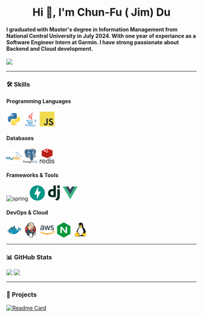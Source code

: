 <h1 align="center">Hi 👋, I'm Chun-Fu ( Jim) Du</h1>
<h4 align="left">I graduated with Master's degree in Information Management from National Central University in July 2024. With one year of experiance as a Software Engineer Intern at Garmin. I have strong passionate about Backend and Cloud development.</h4>



  <p>
    <a href="mailto:asas2425@gmail.com">
      <img src="https://img.shields.io/badge/Email-asas2425%40gmail.com-blue?style=flat-square&logo=gmail" />
    </a>
  </p>
</div>

---

### 🛠 Skills

#### Programming Languages
<p align="left">
  <img src="https://raw.githubusercontent.com/devicons/devicon/master/icons/python/python-original.svg" alt="python" width="40" height="40"/>
  <img src="https://raw.githubusercontent.com/devicons/devicon/master/icons/java/java-original.svg" alt="java" width="40" height="40"/>
  <img src="https://raw.githubusercontent.com/devicons/devicon/master/icons/javascript/javascript-original.svg" alt="javascript" width="40" height="40"/>
</p>

#### Databases
<p align="left">
  <img src="https://raw.githubusercontent.com/devicons/devicon/master/icons/mysql/mysql-original-wordmark.svg" alt="mysql" width="40" height="40"/>
  <img src="https://raw.githubusercontent.com/devicons/devicon/master/icons/postgresql/postgresql-original-wordmark.svg" alt="postgresql" width="40" height="40"/>
  <img src="https://raw.githubusercontent.com/devicons/devicon/master/icons/redis/redis-original-wordmark.svg" alt="redis" width="40" height="40"/>
</p>

#### Frameworks & Tools
<p align="left">
  <img src="https://www.vectorlogo.zone/logos/springio/springio-icon.svg" alt="spring" width="40" height="40"/>
  <img src="https://raw.githubusercontent.com/devicons/devicon/master/icons/fastapi/fastapi-original.svg" alt="fastapi" width="40" height="40"/>
  <img src="https://raw.githubusercontent.com/devicons/devicon/master/icons/django/django-plain.svg" alt="django" width="40" height="40"/>
  <img src="https://raw.githubusercontent.com/devicons/devicon/master/icons/vuejs/vuejs-original.svg" alt="vuejs" width="40" height="40"/>
</p>

#### DevOps & Cloud
<p align="left">
  <img src="https://raw.githubusercontent.com/devicons/devicon/master/icons/docker/docker-original.svg" alt="docker" width="40" height="40"/>
  <img src="https://raw.githubusercontent.com/devicons/devicon/master/icons/jenkins/jenkins-original.svg" alt="jenkins" width="40" height="40"/>
  <img src="https://raw.githubusercontent.com/devicons/devicon/master/icons/amazonwebservices/amazonwebservices-original-wordmark.svg" alt="aws" width="40" height="40"/>
  <img src="https://raw.githubusercontent.com/devicons/devicon/master/icons/nginx/nginx-original.svg" alt="nginx" width="40" height="40"/>
  <img src="https://raw.githubusercontent.com/devicons/devicon/master/icons/linux/linux-original.svg" alt="linux" width="40" height="40"/>
</p>

---

### 📊 GitHub Stats

<div align="left">
  <img height="180em" src="https://github-readme-stats.vercel.app/api/top-langs/?username=Du411&layout=compact&theme=dark"/>
  <img height="180em" src="https://github-readme-stats.vercel.app/api?username=du411&show_icons=true&theme=dark&include_all_commits=true&count_private=true"/>
</div>

---

### 🌟 Projects

[![Readme Card](https://github-readme-stats.vercel.app/api/pin/?username=Du411&repo=chicknotify&theme=dark)](https://github.com/Du411/chicknotify)
